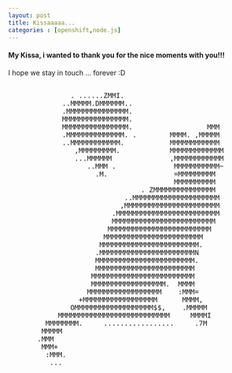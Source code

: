 ```yaml
---
layout: post
title: Kissaaaaa...
categories : [openshift,node.js]
---
```

#### My Kissa, i wanted to thank you for the nice moments with you!!!
I hope we stay in touch ... forever :D

<pre>
                                                            
               . ......ZMMI.                                
             ..MMMMM.DMMMMMM..                              
             .MMMMMMMMMMMMMMM.                              
             MMMMMMMMMMMMMMMM.                              
             MMMMMMMMMMMMMMMM.                  MMM         
             .MMMMMMMMMMMMMM. .        MMMM. ,MMMMM         
             ..MMMMMMMMMMMM.           MMMMMMMMMMMM         
                ,MMMMMMMMM.            MMMMMMMMMMMMM        
                ...MMMMMM              ,MMMMMMMMMMMM        
                   ..MMM .              MMMMMMMMMMM~        
                     .M.                =MMMMMMMMM          
                                        MMMMMMMMMM          
                                . ZMMMMMMMMMMMMMMM          
                            ..MMMMMMMMMMMMMMMMMMMMM         
                           ,MMMMMMMMMMMMMMMMMMMMMMM         
                         .MMMMMMMMMMMMMMMMMMMMMMMMM         
                         MMMMMMMMMMMMMMMMMMMMMMMMM          
                        MMMMMMMMMMMMMMMMMMMMMMMMM           
                       MMMMMMMMMMMMMMMMMMMMMMMM             
                      MMMMMMMMMMMMMMMMMMMMMMMM.             
                     .MMMMMMMMMMMMMMMMMMMMMMMN              
                     MMMMMMMMMMMMMMMMMMMMMMMM.              
                     MMMMMMMMMMMMMMMMMMMMMMMM               
                    MMMMMMMMMMMMMMMMMMMMMMMMM               
                    MMMMMMMMMMMMMMMMMM.  MMMM               
                   MMMMMMMMMMMMMMMMMM    :MMM=              
                 +MMMMMMMMMMMMMMMMMM      MMMM,             
               OMMMMMMMMMMMMMMMMMMM$$,    .MMMMM            
            MMMMMMMMMMMMMMMMMMMMMMMMMMM     MMMMI           
         MMMMMMMM.     .................     .7M            
        MMMMM                                               
       .MMM                                                 
        MMM+                                                
         :MMM.                                              
          ...                                               
</pre>
